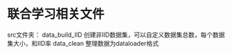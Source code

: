 # 联合学习相关文件
src文件夹：
    data_build_IID  创建非IID数据集，可以自定义数据集总数，每个数据集大小，和IID率
    data_clean      整理数据为dataloader格式